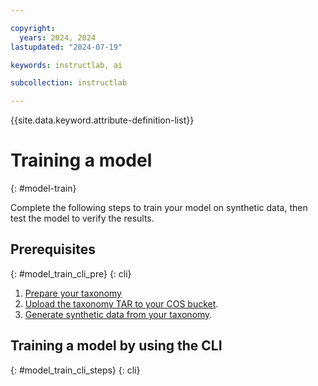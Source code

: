 ```yaml
---

copyright:
  years: 2024, 2024
lastupdated: "2024-07-19"

keywords: instructlab, ai

subcollection: instructlab

---
```


{{site.data.keyword.attribute-definition-list}}


# Training a model
{: #model-train}


Complete the following steps to train your model on synthetic data, then test the model to verify the results.

## Prerequisites
{: #model_train_cli_pre}
{: cli}

1. [Prepare your taxonomy](/docs/instructlab?topic=instructlab-getting-started#instructlab_taxonomy)
1. [Upload the taxonomy TAR to your COS bucket](/docs/instructlab?topic=instructlab-getting-started#instructlab_upload).
1. [Generate synthetic data from your taxonomy](/docs/instructlab?topic=instructlab-data-generate&interface=cli).


## Training a model by using the CLI
{: #model_train_cli_steps}
{: cli}

